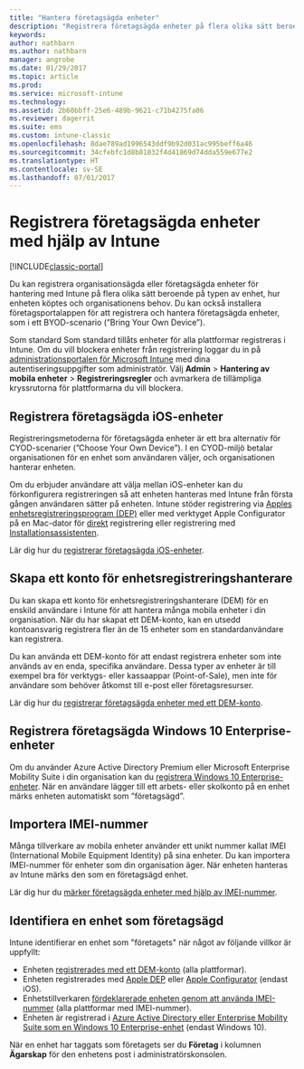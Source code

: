 ```yaml
---
title: "Hantera företagsägda enheter"
description: "Registrera företagsägda enheter på flera olika sätt beroende på typen av enhet, hur den köptes och organisationens behov."
keywords: 
author: nathbarn
ms.author: nathbarn
manager: angrobe
ms.date: 01/29/2017
ms.topic: article
ms.prod: 
ms.service: microsoft-intune
ms.technology: 
ms.assetid: 2b60bbff-25e6-489b-9621-c71b4275fa06
ms.reviewer: dagerrit
ms.suite: ems
ms.custom: intune-classic
ms.openlocfilehash: 8dae789ad1996543ddf9b92d031ac995beff6a46
ms.sourcegitcommit: 34cfebfc1d8b81032f4d41869d74dda559e677e2
ms.translationtype: HT
ms.contentlocale: sv-SE
ms.lasthandoff: 07/01/2017
---
```

# <a name="enroll-corporate-owned-devices-by-using-intune"></a>Registrera företagsägda enheter med hjälp av Intune

[!INCLUDE[classic-portal](../includes/classic-portal.md)]

Du kan registrera organisationsägda eller företagsägda enheter för hantering med Intune på flera olika sätt beroende på typen av enhet, hur enheten köptes och organisationens behov. Du kan också installera företagsportalappen för att registrera och hantera företagsägda enheter, som i ett BYOD-scenario (”Bring Your Own Device”).

Som standard Som standard tillåts enheter för alla plattformar registreras i Intune. Om du vill blockera enheter från registrering loggar du in på [administrationsportalen för Microsoft Intune](https://manage.microsoft.com) med dina autentiseringsuppgifter som administratör. Välj **Admin** > **Hantering av mobila enheter** > **Registreringsregler** och avmarkera de tillämpliga kryssrutorna för plattformarna du vill blockera.

## <a name="enroll-corporate-owned-ios-devices"></a>Registrera företagsägda iOS-enheter

Registreringsmetoderna för företagsägda enheter är ett bra alternativ för CYOD-scenarier (”Choose Your Own Device”). I en CYOD-miljö betalar organisationen för en enhet som användaren väljer, och organisationen hanterar enheten.

Om du erbjuder användare att välja mellan iOS-enheter kan du förkonfigurera registreringen så att enheten hanteras med Intune från första gången användaren sätter på enheten. Intune stöder registrering via [Apples enhetsregistreringsprogram (DEP)](ios-device-enrollment-program-in-microsoft-intune.md) eller med verktyget Apple Configurator på en Mac-dator för [direkt](ios-direct-enrollment-in-microsoft-intune.md) registrering eller registrering med [Installationsassistenten](ios-setup-assistant-enrollment-in-microsoft-intune.md).

Lär dig hur du [registrerar företagsägda iOS-enheter](enroll-corporate-owned-ios-devices-in-microsoft-intune.md).

## <a name="create-a-device-enrollment-manager-account"></a>Skapa ett konto för enhetsregistreringshanterare

Du kan skapa ett konto för enhetsregistreringshanterare (DEM) för en enskild användare i Intune för att hantera många mobila enheter i din organisation. När du har skapat ett DEM-konto, kan en utsedd kontoansvarig registrera fler än de 15 enheter som en standardanvändare kan registrera.

Du kan använda ett DEM-konto för att endast registrera enheter som inte används av en enda, specifika användare. Dessa typer av enheter är till exempel bra för verktygs- eller kassaappar (Point-of-Sale), men inte för användare som behöver åtkomst till e-post eller företagsresurser.

Lär dig hur du [registrerar företagsägda enheter med ett DEM-konto](enroll-corporate-owned-devices-with-the-device-enrollment-manager-in-microsoft-intune.md).

## <a name="enroll-corporate-owned-windows-10-enterprise-devices"></a>Registrera företagsägda Windows 10 Enterprise-enheter

Om du använder Azure Active Directory Premium eller Microsoft Enterprise Mobility Suite i din organisation kan du [registrera Windows 10 Enterprise-enheter](https://docs.microsoft.com/active-directory/active-directory-azureadjoin-windows10-devices-overview). När en användare lägger till ett arbets- eller skolkonto på en enhet märks enheten automatiskt som ”företagsägd”.

## <a name="import-imei-numbers"></a>Importera IMEI-nummer

Många tillverkare av mobila enheter använder ett unikt nummer kallat IMEI (International Mobile Equipment Identity) på sina enheter. Du kan importera IMEI-nummer för enheter som din organisation äger. När enheten hanteras av Intune märks den som en företagsägd enhet.

Lär dig hur du [märker företagsägda enheter med hjälp av IMEI-nummer](specify-corporate-owned-devices-with-international-mobile-equipment-identity-imei-numbers.md).

## <a name="identify-a-device-as-corporate-owned"></a>Identifiera en enhet som företagsägd

Intune identifierar en enhet som "företagets" när något av följande villkor är uppfyllt:

 - Enheten [registrerades med ett DEM-konto](enroll-corporate-owned-devices-with-the-device-enrollment-manager-in-microsoft-intune.md) (alla plattformar).
 - Enheten registrerades med [Apple DEP](ios-device-enrollment-program-in-microsoft-intune.md) eller [Apple Configurator](ios-setup-assistant-enrollment-in-microsoft-intune.md) (endast iOS).
 - Enhetstillverkaren [fördeklarerade enheten genom att använda IMEI-nummer](specify-corporate-owned-devices-with-international-mobile-equipment-identity-imei-numbers.md) (alla plattformar med IMEI-nummer).
 - Enheten är registrerad i [Azure Active Directory eller Enterprise Mobility Suite som en Windows 10 Enterprise-enhet](https://docs.microsoft.com/active-directory/active-directory-azureadjoin-windows10-devices-overview) (endast Windows 10).

När en enhet har taggats som företagets ser du **Företag** i kolumnen **Ägarskap** för den enhetens post i administratörskonsolen. 
